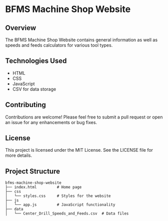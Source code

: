 # BFMS Machine Shop Website

## Overview
The BFMS Machine Shop Website contains general information as well as speeds and feeds calculators for various tool types.

## Technologies Used
- HTML
- CSS
- JavaScript
- CSV for data storage

## Contributing
Contributions are welcome! Please feel free to submit a pull request or open an issue for any enhancements or bug fixes.

## License
This project is licensed under the MIT License. See the LICENSE file for more details.

## Project Structure
```
bfms-machine-shop-website
├── index.html         # Home page
├── css
│   └── styles.css     # Styles for the website
├── js
│   └── app.js         # JavaScript functionality
├── data
│   └── Center_Drill_Speeds_and_Feeds.csv  # Data files 
```

